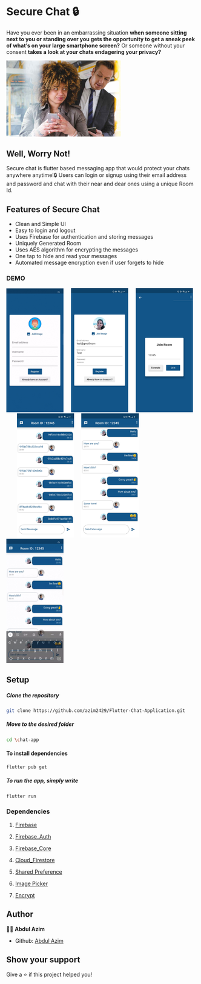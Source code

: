 # Secure Chat 🔒
Have you ever been in an embarrassing situation **when someone sitting next to you or standing over you gets the opportunity to get a sneak peek of what’s on your large smartphone screen?** Or someone without your consent **takes a look at your chats endagering your privacy?**

<p><img src="assest/peeping.jpg" width="60%"></p>

## Well, Worry Not!

Secure chat is flutter based messaging app that would protect your chats anywhere anytime!🔒 Users can login or signup using their email address and password and chat with their near and dear ones using a unique Room Id.

## Features of Secure Chat

* Clean and Simple UI
* Easy to login and logout
* Uses Firebase for authentication and storing messages
* Uniquely Generated Room
* Uses AES algorithm for encrypting the messages
* One tap to hide and read your messages
* Automated message encryption even if user forgets to hide

### DEMO

<img src="assest/login.gif" width="30%">&nbsp;&nbsp;&nbsp;&nbsp;&nbsp;<img src="assest/img1.jpg" width="30%">&nbsp;&nbsp;&nbsp;&nbsp;&nbsp;<img src="assest/img2.jpg" width="30%">&nbsp;&nbsp;&nbsp;&nbsp;&nbsp;&nbsp;&nbsp;<img src="assest/img4.jpg" width="30%">&nbsp;&nbsp;&nbsp;&nbsp;&nbsp;<img src="assest/img3.jpg" width="30%">&nbsp;&nbsp;&nbsp;&nbsp;&nbsp;<img src="assest/securechat.gif" width="30%">

## Setup

  ##### Clone the repository
```bash
git clone https://github.com/azim2429/Flutter-Chat-Application.git
```
  ##### Move to the desired folder
```bash
cd \chat-app
```

#### To install dependencies
```bash
flutter pub get
````

  ##### To run the app, simply write
```bash
flutter run
```

### Dependencies

1. [Firebase](https://pub.dev/packages/firebase)

1. [Firebase_Auth](https://pub.dev/packages/firebase_auth)

1. [Firebase_Core](https://pub.dev/packages/firebase_core)

1. [Cloud_Firestore](https://pub.dev/packages/cloud_firestore)

1. [Shared Preference](https://pub.dev/packages/shared_preferences)

1. [Image Picker](https://pub.dev/packages/image_picker)

1. [Encrypt](https://pub.dev/packages/encrypt)

## Author

👨‍💻 **Abdul Azim**

* Github: [Abdul Azim](https://github.com/azim2429)

## Show your support

Give a ⭐️ if this project helped you!
